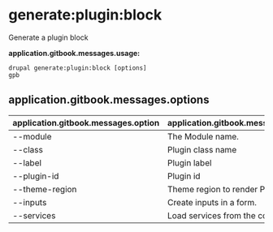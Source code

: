 # generate:plugin:block
Generate a plugin block

**application.gitbook.messages.usage:**
```
drupal generate:plugin:block [options]
gpb
```

## application.gitbook.messages.options
application.gitbook.messages.option | application.gitbook.messages.details
-------|-------------
--module | The Module name.
--class | Plugin class name
--label | Plugin label
--plugin-id | Plugin id
--theme-region | Theme region to render Plugin Block
--inputs | Create inputs in a form.
--services | Load services from the container.
